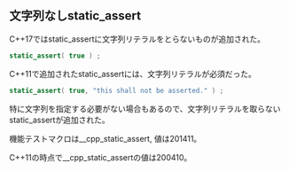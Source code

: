 ## 文字列なしstatic_assert

C++17ではstatic_assertに文字列リテラルをとらないものが追加された。


~~~cpp
static_assert( true ) ;
~~~

C++11で追加されたstatic_assertには、文字列リテラルが必須だった。

~~~cpp
static_assert( true, "this shall not be asserted." ) ;
~~~

特に文字列を指定する必要がない場合もあるので、文字列リテラルを取らないstatic_assertが追加された。


機能テストマクロは__cpp_static_assert, 値は201411。

C++11の時点で__cpp_static_assertの値は200410。
